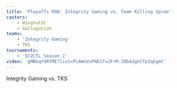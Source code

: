 ```yaml
---
title: 'Playoffs RO8: Integrity Gaming vs. Team Killing Spree'
casters:
    - WingnutSC
    - Gallagation
teams:
    - 'Integrity Gaming'
    - TKS
tournaments:
    - 'SC2CTL Season 2'
video: 'gMNkqf4RYME?list=PLAWvVvFNESfuJFrM-38b42goCfp2qEgmC'
---
```

Integrity Gaming vs. TKS